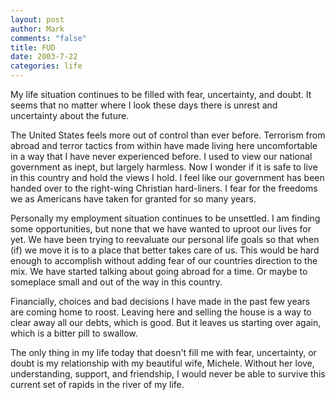 ```yaml
--- 
layout: post
author: Mark
comments: "false"
title: FUD
date: 2003-7-22
categories: life
---
```

My life situation continues to be filled with fear, uncertainty, and doubt. It seems that no matter where I look these days there is unrest and uncertainty about the future.

The United States feels more out of control than ever before. Terrorism from abroad and terror tactics from within have made living here uncomfortable in a way that I have never experienced before. I used to view our national government as inept, but largely harmless. Now I wonder if it is safe to live in this country and hold the views I hold. I feel like our government has been handed over to the right-wing Christian hard-liners. I fear for the freedoms we as Americans have taken for granted for so many years.

Personally my employment situation continues to be unsettled. I am finding some opportunities, but none that we have wanted to uproot our lives for yet. We have been trying to reevaluate our personal life goals so that when (if) we move it is to a place that better takes care of us. This would be hard enough to accomplish without adding fear of our countries direction to the mix. We have started talking about going abroad for a time. Or maybe to someplace small and out of the way in this country.

Financially, choices and bad decisions I have made in the past few years are coming home to roost. Leaving here and selling the house is a way to clear away all our debts, which is good. But it leaves us starting over again, which is a bitter pill to swallow.

The only thing in my life today that doesn't fill me with fear, uncertainty, or doubt is my relationship with my beautiful wife, Michele. Without her love, understanding, support, and friendship, I would never be able to survive this current set of rapids in the river of my life.
